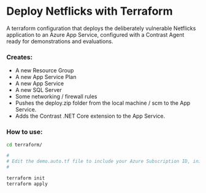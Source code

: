 # Deploy Netflicks with Terraform 
A terraform configuration that deploys the deliberately vulnerable Netflicks 
application to an Azure App Service, configured with a Contrast Agent ready for 
demonstrations and evaluations. 

### Creates: 
- A new Resource Group
- A new App Service Plan
- A new App Service
- A new SQL Server
- Some networking / firewall rules
- Pushes the deploy.zip folder from the local machine / scm to the App Service.
- Adds the Contrast .NET Core extension to the App Service.

### How to use: 
```bash
cd terraform/

#
# Edit the demo.auto.tf file to include your Azure Subscription ID, initials and other customizations as required.
#

terraform init
terraform apply
```
